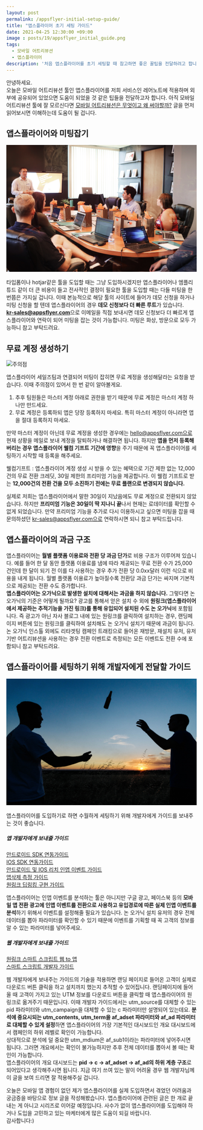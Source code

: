 ```yaml
---
layout: post
permalink: /appsflyer-initial-setup-guide/
title: "앱스플라이어 초기 세팅 가이드"
date: 2021-04-25 12:30:00 +09:00
image : posts/19/appsflyer_initial_guide.png
tags:
  - 모바일 어트리뷰션
  - 앱스플라이어
description: '처음 앱스플라이어를 초기 세팅할 때 참고하면 좋은 꿀팁을 전달하려고 합니다.'
---
```


안녕하세요.<br>오늘은 모바일 어트리뷰션 툴인 앱스플라이어를 저희 서비스인 레어노트에 적용하며 외부에 공유되어 있었으면 도움이 되었을 것 같은 팁들을 전달하고자 합니다. 아직 모바일 어트리뷰션 툴에 잘 모르신다면 [모바일 어트리뷰션은 무엇이고 왜 써야할까?](https://heejun.kim/category/marketingstory/what-is-mobile-attribution-and-why-should-you-use-it/) 글을 먼저 읽어보시면 이해하는데 도움이 될 겁니다.

## 앱스플라이어와 미팅잡기

![미팅하는 사진](/images/posts/19/meeting.jpg)

타입폼이나 hotjar같은 툴을 도입할 때는 그냥 도입하시겠지만 앱스플라이어나 엠플리튜드 같이 더 큰 비용이 들고 전사적인 결정이 필요한 툴을 도입할 때는 다들 미팅을 한 번쯤은 가지실 겁니다. 이때 본능적으로 해당 툴의 사이트에 들어가 데모 신청을 하거나 미팅 신청을 할 텐데 앱스플라이어의 경우 **데모 신청보다 더 빠른 루트**가 있습니다.<br>
**kr-sales@appsflyer.com**으로 이메일을 직접 보내시면 데모 신청보다 더 빠르게 앱스플라이어와 연락이 되어 미팅을 잡는 것이 가능합니다. 미팅은 화상, 방문으로 모두 가능하니 참고 부탁드려요.

## 무료 계정 생성하기

![주의점](/images/posts/19/caution.jpg)

앱스플라이어 세일즈팀과 연결되어 미팅이 잡히면 무료 계정을 생성해달라는 요청을 받습니다. 이때 주의점이 있어서 한 번 같이 알아볼게요.

<ol>
  <li>추후 팀원들은 마스터 계정 아래로 권한을 받기 때문에 무료 계정은 마스터 계정 하나만 만드세요.</li>
  <li>무료 계정은 등록하되 앱은 당장 등록하지 마세요. 특히 마스터 계정이 아니라면 앱을 절대 등록하지 마세요.</li>
</ol>

만약 마스터 계정이 아닌데 무료 계정을 생성한 경우에는 hello@appsflyer.com으로 현재 상황을 메일로 보내 계정을 탈퇴하거나 해결하면 됩니다. 하지만 **앱을 먼저 등록해버리는 경우 앱스플라이어 웰컴 기프트 기간에 영향**을 주기 때문에 꼭 앱스플라이어를 세팅하기 시작할 때 등록을 해주세요.<br>

웰컴기프트 : 앱스플라이어 계정 생성 시 받을 수 있는 혜택으로 기간 제한 없는 12,000건의 무료 전환 크레딧, 30일 제한의 프리미엄 기능을 제공합니다. 이 웰컴 기프트로 받는 **12,000건의 전환 건을 모두 소진하기 전에는 무료 플랜으로 변경되지 않습니다.**<br>

실제로 저희는 앱스플라이어에서 말한 30일이 지났음에도 무료 계정으로 전환되지 않았습니다. 하지만 **프리미엄 기능은 30일이 딱 지나니 끝**나서 현재는 로데이터를 확인할 수 없게 되었습니다. 만약 프리미엄 기능을 추가로 다시 이용하시고 싶으면 미팅을 잡을 때 문의하셨던 kr-sales@appsflyer.com으로 연락하시면 되니 참고 부탁드립니다.

## 앱스플라이어의 과금 구조

앱스플라이어는 **월별 플랫폼 이용료와 전환 당 과금 단가**로 비용 구조가 이루어져 있습니다. 예를 들어 한 달 동안 플랫폼 이용료를 냄에 따라 제공되는 무료 전환 수가 25,000건인데 한 달이 되기 전 이를 다 사용하는 경우 추가 전환 당 0.0xx달러 이런 식으로 비용을 내게 됩니다. 월별 플랫폼 이용료가 높아질수록 전환당 과금 단가는 싸지며 기본적으로 제공되는 전환 수도 증가합니다.<br>
**앱스플라이어는 오가닉으로 발생한 설치에 대해서는 과금을 하지 않습니다.** 그렇다면 논 오가닉의 기준은 어떻게 될까요? 광고를 통해서 얻은 설치 수 외에 **원링크(앱스플라이어에서 제공하는 추적기능을 가진 링크)를 통해 유입되어 설치된 수도 논 오가닉**에 포함됩니다. 즉 광고가 아닌 자사 블로그 내에 있는 원링크를 클릭하여 설치하는 경우, 랜딩페이지 버튼에 있는 원링크를 클릭하여 설치해도 논 오가닉 설치기 때문에 과금이 됩니다.<br>
논 오가닉 인스톨 외에도 리타겟팅 캠페인 트래킹으로 들어온 재방문, 재설치 유저, 유저 기반 어트리뷰션을 사용하는 경우 전환 이벤트로 측정되는 모든 이벤트도 전환 수에 포함되니 참고 부탁드려요.

## 앱스플라이어를 세팅하기 위해 개발자에게 전달할 가이드

![가이드 전달](/images/posts/19/toss.jpg)

앱스플라이어를 도입하기로 하면 수월하게 세팅하기 위해 개발자에게 가이드를 보내주는 것이 좋습니다.

##### 앱 개발자에게 보내줄 가이드

[안드로이드 SDK 연동가이드](https://support.appsflyer.com/hc/ko/articles/207032126-AppsFlyer-SDK-연동-안드로이드#소개)<br>[IOS SDK 연동가이드](https://support.appsflyer.com/hc/ko/articles/207032066-AppsFlyer-SDK-연동-iOS#소개)<br>
[안드로이드 및 IOS 리치 인앱 이벤트 가이드](https://support.appsflyer.com/hc/ko/articles/115005544169-리치-인앱이벤트-안드로이드-및-iOS#소개)<br>
[앱삭제 측정 가이드](https://support.appsflyer.com/hc/ko/articles/210289286#소개)<br>[원링크 딥링킹 구현 가이드](https://support.appsflyer.com/hc/ko/articles/208874366)<br>

앱스플라이어는 인앱 이벤트를 분석하는 툴은 아니지만 구글 광고, 페이스북 등의 **모바일 앱 전환 광고에 인앱 이벤트를 전환으로 사용하고 유입경로에 따른 실제 인앱 이벤트를 분석**하기 위해서 이벤트를 설정해줄 필요가 있습니다. 논 오가닉 설치 유저의 경우 전체 데이터를 뽑아 파라미터를 확인할 수 있기 때문에 이벤트를 기획할 때 꼭 고객의 정보를 알 수 있는 파라미터를 넣어주세요.

##### 웹 개발자에게 보내줄 가이드

[원링크 스마트 스크립트 웹 to 앱](https://support.appsflyer.com/hc/ko/articles/360000677217-OneLink-Smart-Script-Web-to-app-URL-generator)<br>[스마트 스크립트 개발자 가이드](https://dev.appsflyer.com/hc/docs/onelink-smart-script#utm-parameters)<br>

웹 개발자에게 보내주는 가이드의 기술을 적용하면 랜딩 페이지로 들어온 고객이 실제로 다운로드 버튼 클릭을 하고 설치까지 했는지 추적할 수 있어집니다. 랜딩페이지에 들어올 때 고객이 가지고 있는 UTM 정보를 다운로드 버튼을 클릭할 때 앱스플라이어의 원링크로 옮겨주기 때문입니다. 이때 개발자 가이드에서는 utm_source를 대체할 수 있는 pid 파라미터와 utm_campaign을 대체할 수 있는 c 파라미터만 설명되어 있는데요. **분석에 중요시되는 utm_contents, utm_term을 af_adset 파라미터와 af_ad 파라미터로 대체할 수 있게 설정**하면 앱스플라이어의 가장 기본적인 대시보드인 개요 대시보드에서 캠페인의 하위 레벨로 확인이 가능합니다.<br> 상대적으로 분석에 덜 중요한 utm_mdium은 af_sub1이라는 파라미터에 넣어주시면 됩니다. 그러면 개요에서는 확인이 불가능하지만 추후 전체 데이터를 뽑아서 볼 때는 확인이 가능합니다.<br>
앱스플라이어의 개요 대시보드는 **pid -&gt; c -&gt; af_adset -&gt; af_ad의 하위 계층 구조**로 되어있다고 생각해주시면 됩니다. 지금 여기 쓰여 있는 말이 어려울 경우 웹 개발자님께 이 글을 보여 드리면 잘 적용해주실 겁니다.<br>

오늘은 모바일 앱 경험이 없던 제가 앱스플라이어를 실제 도입하면서 겪었던 어려움과 궁금증을 바탕으로 정보 글을 작성해봤습니다. 앱스플라이어에 관련된 글은 한 개로 끝내는 게 아니고 시리즈로 이어갈 예정입니다. 사수가 없이 앱스플라이어를 도입해야 하거나 도입을 고민하고 있는 마케터에게 많은 도움이 되길 바랍니다.<br>
감사합니다:)